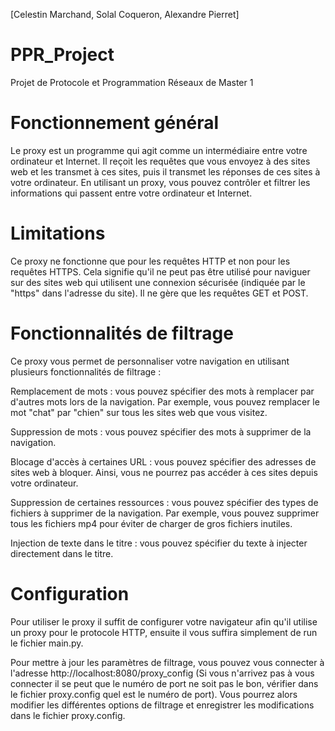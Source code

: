 [Celestin Marchand, Solal Coqueron, Alexandre Pierret]

# PPR_Project
Projet de Protocole et Programmation Réseaux de Master 1

# Fonctionnement général
Le proxy est un programme qui agit comme un intermédiaire entre votre ordinateur et Internet. Il reçoit les requêtes que vous envoyez à des sites web et les transmet à ces sites, puis il transmet les réponses de ces sites à votre ordinateur. En utilisant un proxy, vous pouvez contrôler et filtrer les informations qui passent entre votre ordinateur et Internet.

# Limitations
Ce proxy ne fonctionne que pour les requêtes HTTP et non pour les requêtes HTTPS. Cela signifie qu'il ne peut pas être utilisé pour naviguer sur des sites web qui utilisent une connexion sécurisée (indiquée par le "https" dans l'adresse du site). Il ne gère que les requêtes GET et POST.

# Fonctionnalités de filtrage
Ce proxy vous permet de personnaliser votre navigation en utilisant plusieurs fonctionnalités de filtrage :

Remplacement de mots : vous pouvez spécifier des mots à remplacer par d'autres mots lors de la navigation. Par exemple, vous pouvez remplacer le mot "chat" par "chien" sur tous les sites web que vous visitez.

Suppression de mots : vous pouvez spécifier des mots à supprimer de la navigation.

Blocage d'accès à certaines URL : vous pouvez spécifier des adresses de sites web à bloquer. Ainsi, vous ne pourrez pas accéder à ces sites depuis votre ordinateur.

Suppression de certaines ressources : vous pouvez spécifier des types de fichiers à supprimer de la navigation. Par exemple, vous pouvez supprimer tous les fichiers mp4 pour éviter de charger de gros fichiers inutiles.

Injection de texte dans le titre : vous pouvez spécifier du texte à injecter directement dans le titre.

# Configuration
Pour utiliser le proxy il suffit de configurer votre navigateur afin qu'il utilise un proxy pour le protocole HTTP, ensuite il vous suffira simplement de run le fichier main.py.

Pour mettre à jour les paramètres de filtrage, vous pouvez vous connecter à l'adresse http://localhost:8080/proxy_config (Si vous n'arrivez pas à vous connecter il se peut que le numéro de port ne soit pas le bon, vérifier dans le fichier proxy.config quel est le numéro de port). Vous pourrez alors modifier les différentes options de filtrage et enregistrer les modifications dans le fichier proxy.config.
